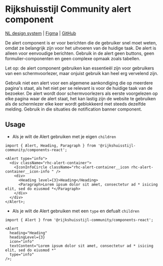 <!-- @license CC0-1.0 -->

# Rijkshuisstijl Community alert component

[NL design system](https://www.nldesignsystem.nl/alert/) | [Figma](https://www.figma.com/design/txFX5MGRf4O904dtIFcGTF/NLDS---Rijkshuisstijl---Bibliotheek?node-id=1195-4201&t=n1djYpmvDCKmAEUi-0) | [GitHub](https://github.com/nl-design-system/rijkshuisstijl-community/issues/472)

De alert component is er voor berichten die de gebruiker snel moet weten, omdat ze belangrijk zijn voor het uitvoeren van de huidige taak. De alert is alleen voor eenvoudige berichten. Gebruik in de alert geen buttons, geen formulier-componenten en geen complexe opmaak zoals tabellen.

Let op: de alert component gebruiken kan essentieël zijn voor gebruikers van een schermvoorlezer, maar onjuist gebruik kan heel erg vervelend zijn.

Gebruik niet een alert voor een algemene aankondiging die op meerdere pagina's staat, als het niet per se relevant is voor de huidige taak van de bezoeker. De alert wordt door schermvoorlezers als eerste voorgelezen op elke pagina waar de alert staat, het kan lastig zijn de website te gebruiken als de schermlezer elke keer wordt geblokkeerd met steeds dezelfde melding. Gebruik in die situaties de notification banner component.

## Usage

- Als je wilt de Alert gebruiken met je eigen `children`

```tsx
import { Alert, Heading, Paragraph } from '@rijkshuisstijl-community/components-react';

<Alert type="info">
  <div className="rhc-alert-container">
    <IconInfoCircle className="rhc-alert-container__icon rhc-alert-container__icon-info " />
    <div>
      <Heading level={3}>Heading</Heading>
      <Paragraph>Lorem ipsum dolor sit amet, consectetur ad * isicing elit, sed do eiusmod *</Paragraph>
    </div>
  </div>
</Alert>;
```

- Als je wilt de Alert gebruiken met een `type` en defualt `children`

```tsx
import { Alert } from '@rijkshuisstijl-community/components-react';

<Alert
  heading="Heading"
  headingLevel={3}
  icon="info"
  textContent="Lorem ipsum dolor sit amet, consectetur ad * isicing elit, sed do eiusmod *"
  type="info"
/>;
```
